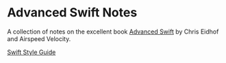 # Advanced Swift Notes

A collection of notes on the excellent book [Advanced Swift](https://www.objc.io/books/advanced-swift/) by Chris Eidhof and Airspeed Velocity.

[Swift Style Guide](swift-style-guide)

